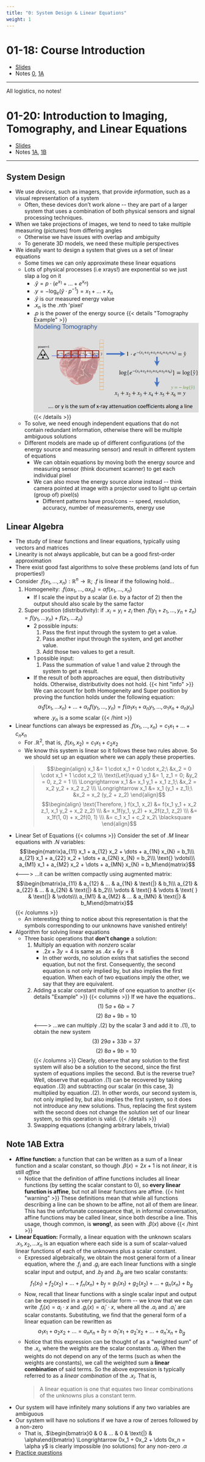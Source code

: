 ```yaml
---
title: "0: System Design & Linear Equations"
weight: 1
---
```




# 01-18: Course Introduction

- [Slides](https://eecs16a.org/lecture/Lecture0A_Slides.pdf)
- Notes [0](https://eecs16a.org/lecture/Note0.pdf), [1A](https://eecs16a.org/lecture/Note1A.pdf)

---

All logistics, no notes!

# 01-20: Introduction to Imaging, Tomography, and Linear Equations

- [Slides](https://eecs16a.org/lecture/Lecture0B_Slides.pdf)
- Notes [1A](https://eecs16a.org/lecture/Note1A.pdf), [1B](https://eecs16a.org/lecture/Note1B.pdf)

---

## System Design

- We use _devices_, such as imagers, that provide _information_, such as a visual representation of a system
    - Often, these devices don’t work alone -- they are part of a larger system that uses a combination of both physical sensors and signal processing techniques.
- When we take projections of images, we tend to need to take multiple measuring (pictures) from differing angles
    - Otherwise we have issues with overlap and ambiguity
    - To generate 3D models, we need these multiple perspectives
- We ideally want to design a system that gives us a set of linear equations
    - Some times we can only approximate these linear equations
    - Lots of physical processes (i.e xrays!) are exponential so we just slap a log on it
        - .$\hat y = p \cdot (e^{x_1} + \dots + e^{x_n})$
        - .$y = -\log_e (\hat y \cdot p^{-1}) = x_1 + \dots + x_n$
        - .$\hat y$ is our measured energy value
        - .$x_n$ is the .$n$th 'pixel'
        - .$p$ is the power of the energy source
        {{< details "Tomography Example" >}}
![](/docs/eecs-16a/0/to.png)
        {{< /details >}}
    - To solve, we need enough independent equations that do not contain redundant information, otherwise there will be multiple ambiguous solutions
    - Different models are made up of different configurations (of the energy source and measuring sensor) and result in different system of equations
        - We can obtain equations by moving both the energy source and measuring sensor (think document scanner) to get each individual pixel
        - We can also move the energy source alone instead -- think camera pointed at image with a projector used to light up certain (group of) pixel(s)
            - Different patterns have pros/cons -- speed, resolution, accuracy, number of measurements, energy use

## Linear Algebra

- The study of linear functions and linear equations, typically using vectors and matrices
- Linearity is not always applicable, but can be a good first-order approximation
- There exist good fast algorithms to solve these problems (and lots of fun properties!)
- Consider .$f(x_1, \dots, x_n) : \mathbb{R}^n \to \mathbb{R}$; .$f$ is linear if the following hold...
    1. Homogeneity: .$f (\alpha x_1, \dots, \alpha x_n) = \alpha f(x_1, \dots, x_n)$
        - If I scale the input by a scalar (i.e. by a factor of 2) then the output should also scale by the same factor
    2. Super position (distributivity): if .$x_i = y_i + z_i$ then .$f(y_1 + z_1, \dots, y_n + z_n) = f(y_1, \dots y_n) + f(z_1, \dots z_n)$
        - 2 possible inputs:
            1. Pass the first input through the system to get a value.
            2. Pass another input through the system, and get another value.
            3. Add those two values to get a result.
        - 1 possible input:
            1. Pass the summation of value 1 and value 2 through the system to get a result.
        - If the result of both approaches are equal, then distributivity holds. Otherwise, distributivity does not hold.
    {{< hint "info" >}}<!-- mathjax fix -->
We can account for both Homogeneity and Super position by proving the function holds under the following equation:
$$\alpha_1 f(x_1, \dots x_n) + \dots + \alpha_n f(y_1, \dots, y_n) = f(\alpha_1 x_1 +\alpha_n y_1, \dots, \alpha_1 x_n + \alpha_n y_n)$$
where .$y_n$ is a some scalar
   {{< /hint >}}
- Linear functions can always be expressed as .$f(x_1, \dots, x_n) = c_1 x_1 + \dots + c_n x_n$
    - For .$\mathbb{R}^2$, that is, .$f(x_1, x_2) = c_1 x_1 + c_2 x_2$
    - We know this system is linear so it follows these two rules above. So we should set up an equation where we can apply these properties.
        > $$\begin{align}
        x_1 &= 1 \cdot x_1 + 0 \cdot x_2;\ &x_2 = 0 \cdot x_1 + 1 \cdot x_2 \\\
        \text{Let}\quad y_1 &= 1, z_1 = 0; &y_2 = 0, z_2 = 1 \\\
        \Longrightarrow x_1 &= x_1 y_1 + x_1 z_1;\ &x_2 = x_2 y_2 + x_2 z_2 \\\
        \Longrightarrow x_1 &= x_1 (y_1 + z_1);\ &x_2 = x_2 (y_2 + z_2) \end{align}$$
        $$\begin{align} \text{Therefore, } f(x_1, x_2) &= f(x_1 y_1 + x_2 z_1, x_1 y_2 + x_2 z_2) \\\
        &= x_1f(y_1, y_2) + x_2f(z_1, z_2) \\\
        &= x_1f(1, 0) + x_2f(0, 1) \\\
        &= c_1 x_1 + c_2 x_2\ \blacksquare
        \end{align}$$
- Linear Set of Equations
{{< columns >}}<!-- mathjax fix -->
Consider the set of .$M$ linear equations with .$N$ variables:
$$\begin{matrix}a_{11} x_1 + a_{12} x_2 + \dots + a_{1N} x_{N} = b_1\\\ a_{21} x_1 + a_{22} x_2 + \dots + a_{2N} x_{N} = b_2\\\ \text{} \vdots\\\ a_{M1} x_1 + a_{M2} x_2 + \dots + a_{MN} x_{N} = b_M\end{matrix}$$
<---><!-- mathjax fix -->
...it can be written compactly using augmented matrix:
$$\begin{bmatrix}a_{11} & a_{12} & ... & a_{1N} & \text{|} & b_1\\\ a_{21} & a_{22} & ... & a_{2N} & \text{|} & b_2\\\ \vdots & \text{} & \vdots & \text{ } & \text{|} & \vdots\\\ a_{M1} & a_{M2} & ... & a_{MN} & \text{|} & b_M\end{bmatrix}$$
{{< /columns >}}
    - An interesting thing to notice about this representation is that the symbols corresponding to our unknowns have vanished entirely!
- Algorithm for solving linear equations
    - Three basic operations that **don't change** a solution:
        1. Multiply an equation with _nonzero_ scalar
            - .$2x+3y=4$ is same as .$4x+6y=8$
            - In other words, no solution exists that satisfies the second equation, but not the first. Consequently, the second equation is not only implied by, but also implies the first equation. When each of two equations imply the other, we say that they are equivalent.
        2. Adding a scalar constant multiple of one equation to another
            {{< details "Example" >}}
{{< columns >}}<!-- mathjax fix -->
If we have the equations..
$$(1)\ 5a+6b=7$$
$$(2)\ 8a+9b=10$$
<---><!-- mathjax fix -->
...we can multiply .$(2)$ by the scalar 3 and add it to .$(1)$, to obtain the new system
$$(3)\ 29a+33b=37$$
$$(2)\ 8a+9b=10$$
{{< /columns >}}
Clearly, observe that any solution to the first system will also be a solution to the second, since the first system of equations implies the second. But is the reverse true? Well, observe that equation .$(1)$ can be recovered by taking equation .$(3)$ and subtracting our scalar (in this case, 3) multiplied by equation .$(2)$. In other words, our second system is, not only implied by, but also implies the first system, so it does not introduce any new solutions. Thus, replacing the first system with the second does not change the solution set of our linear system, so this operation is valid.
{{< /details >}}
        3. Swapping equations (changing arbitrary labels, trivial)

## Note 1AB Extra

- **Affine function:** a function that can be written as a sum of a linear function and a scalar constant, so though .$\beta (x)=2x+1$ is not _linear_, it is still _affine_
    - Notice that the definition of affine functions includes all linear functions (by setting the scalar constant to 0), so **every linear function is affine**, but not all linear functions are affine.
    {{< hint "warning" >}}<!-- mathjax fix -->
These definitions mean that while all functions describing a line can be shown to be affine, not all of them are linear. This has the unfortunate consequence that, in informal conversation, affine functions may be called linear, since both describe a line. This usage, though common, is **wrong!**, as seen with .$\beta (x)$ above
{{< /hint >}}
- **Linear Equation:** Formally, a linear equation with the unknown scalars .$x_1, x_2, \dots x_n$ is an equation where each side is a sum of scalar-valued linear functions of each of the unknowns plus a scalar constant.
    - Expressed algebraically, we obtain the most general form of a linear equation, where the .$f_i$ and .$g_i$ are each linear functions with a single scalar input and output, and .$b_f$ and .$b_g$ are two scalar constants:
    $$f_1(x_1) + f_2(x_2) + \dots + f_n(x_n) + b_f = g_1(x_1) + g_2(x_2) + \dots + g_n (x_n) + b_g$$
    - Now, recall that linear functions with a single scalar input and output can be expressed in a very particular form -- we know that we can write .$f_i(x) = a_i \cdot x$ and .$g_i(x) = a_i ' \cdot x$, where all the .$a_i$ and .$a_i '$ are scalar constants. Substituting, we find that the general form of a linear equation can be rewritten as
    $$a_1x_1 + a_2 x_2 + \dots = a_n x_n + b_f = a_1' x_1 + a_2 ' x_2 + \dots + a_n ' x_n + b_g$$
    - Notice that this expression can be thought of as a “weighted sum” of the .$x_i$, where the weights are the scalar constants .$a_i$. When the weights do not depend on any of the terms (such as when the weights are constants), we call the weighted sum a **linear combination** of said terms. So the above expression is typically referred to as a _linear combination_ of the .$x_i$. That is,
        > A linear equation is one that equates two linear combinations of the unknowns plus a constant term.
- Our system will have infinitely many solutions if any two variables are ambiguous
- Our system will have no solutions if we have a row of zeroes followed by a non-zero
    - That is, .$\begin{bmatrix}0 & 0 & ... & 0 & \text{|} & \alpha\end{bmatrix} \Longrightarrow 0x_1 + 0x_2 + \dots 0x_n = \alpha y$ is clearly impossible (no solutions) for any non-zero .$\alpha$
- [Practice questions](https://eecs16a.org/hw-practice.html#/set/0)
